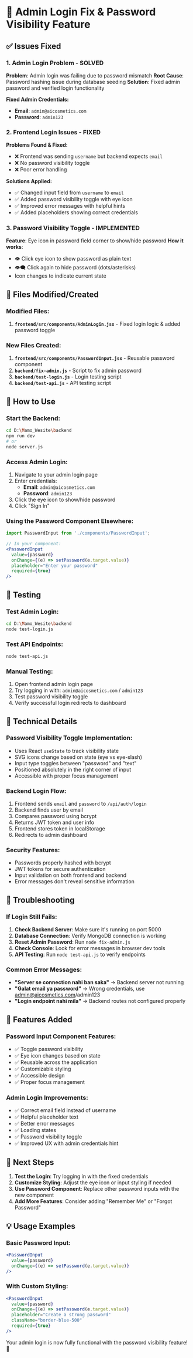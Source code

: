 # 🔐 Admin Login Fix & Password Visibility Feature

## ✅ Issues Fixed

### 1. **Admin Login Problem - SOLVED**
**Problem**: Admin login was failing due to password mismatch
**Root Cause**: Password hashing issue during database seeding
**Solution**: Fixed admin password and verified login functionality

**Fixed Admin Credentials:**
- **Email**: `admin@aicosmetics.com`
- **Password**: `admin123`

### 2. **Frontend Login Issues - FIXED**
**Problems Found & Fixed:**
- ❌ Frontend was sending `username` but backend expects `email`
- ❌ No password visibility toggle
- ❌ Poor error handling

**Solutions Applied:**
- ✅ Changed input field from `username` to `email`
- ✅ Added password visibility toggle with eye icon
- ✅ Improved error messages with helpful hints
- ✅ Added placeholders showing correct credentials

### 3. **Password Visibility Toggle - IMPLEMENTED**
**Feature**: Eye icon in password field corner to show/hide password
**How it works**: 
- 👁️ Click eye icon to show password as plain text
- 👁️‍🗨️ Click again to hide password (dots/asterisks)
- Icon changes to indicate current state

## 📁 Files Modified/Created

### Modified Files:
1. **`frontend/src/components/AdminLogin.jsx`** - Fixed login logic & added password toggle

### New Files Created:
1. **`frontend/src/components/PasswordInput.jsx`** - Reusable password component
2. **`backend/fix-admin.js`** - Script to fix admin password
3. **`backend/test-login.js`** - Login testing script
4. **`backend/test-api.js`** - API testing script

## 🚀 How to Use

### Start the Backend:
```bash
cd D:\Mamo_Wesite\backend
npm run dev
# or
node server.js
```

### Access Admin Login:
1. Navigate to your admin login page
2. Enter credentials:
   - **Email**: `admin@aicosmetics.com`
   - **Password**: `admin123`
3. Click the eye icon to show/hide password
4. Click "Sign In"

### Using the Password Component Elsewhere:
```jsx
import PasswordInput from './components/PasswordInput';

// In your component:
<PasswordInput
  value={password}
  onChange={(e) => setPassword(e.target.value)}
  placeholder="Enter your password"
  required={true}
/>
```

## 🧪 Testing

### Test Admin Login:
```bash
cd D:\Mamo_Wesite\backend
node test-login.js
```

### Test API Endpoints:
```bash
node test-api.js
```

### Manual Testing:
1. Open frontend admin login page
2. Try logging in with: `admin@aicosmetics.com` / `admin123`
3. Test password visibility toggle
4. Verify successful login redirects to dashboard

## 🔧 Technical Details

### Password Visibility Toggle Implementation:
- Uses React `useState` to track visibility state
- SVG icons change based on state (eye vs eye-slash)
- Input type toggles between "password" and "text"
- Positioned absolutely in the right corner of input
- Accessible with proper focus management

### Backend Login Flow:
1. Frontend sends `email` and `password` to `/api/auth/login`
2. Backend finds user by email
3. Compares password using bcrypt
4. Returns JWT token and user info
5. Frontend stores token in localStorage
6. Redirects to admin dashboard

### Security Features:
- Passwords properly hashed with bcrypt
- JWT tokens for secure authentication
- Input validation on both frontend and backend
- Error messages don't reveal sensitive information

## 🐛 Troubleshooting

### If Login Still Fails:
1. **Check Backend Server**: Make sure it's running on port 5000
2. **Database Connection**: Verify MongoDB connection is working
3. **Reset Admin Password**: Run `node fix-admin.js`
4. **Check Console**: Look for error messages in browser dev tools
5. **API Testing**: Run `node test-api.js` to verify endpoints

### Common Error Messages:
- **"Server se connection nahi ban saka"** → Backend server not running
- **"Galat email ya password"** → Wrong credentials, use admin@aicosmetics.com/admin123
- **"Login endpoint nahi mila"** → Backend routes not configured properly

## 📱 Features Added

### Password Input Component Features:
- ✅ Toggle password visibility
- ✅ Eye icon changes based on state
- ✅ Reusable across the application
- ✅ Customizable styling
- ✅ Accessible design
- ✅ Proper focus management

### Admin Login Improvements:
- ✅ Correct email field instead of username
- ✅ Helpful placeholder text
- ✅ Better error messages
- ✅ Loading states
- ✅ Password visibility toggle
- ✅ Improved UX with admin credentials hint

## 🎯 Next Steps

1. **Test the Login**: Try logging in with the fixed credentials
2. **Customize Styling**: Adjust the eye icon or input styling if needed
3. **Use Password Component**: Replace other password inputs with the new component
4. **Add More Features**: Consider adding "Remember Me" or "Forgot Password"

## 💡 Usage Examples

### Basic Password Input:
```jsx
<PasswordInput
  value={password}
  onChange={(e) => setPassword(e.target.value)}
/>
```

### With Custom Styling:
```jsx
<PasswordInput
  value={password}
  onChange={(e) => setPassword(e.target.value)}
  placeholder="Create a strong password"
  className="border-blue-500"
  required={true}
/>
```

Your admin login is now fully functional with the password visibility feature! 🎉
